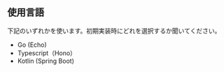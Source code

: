 ## 使用言語

下記のいずれかを使います。初期実装時にどれを選択するか聞いてください。

- Go (Echo)
- Typescript（Hono）
- Kotlin (Spring Boot)
